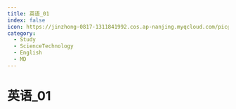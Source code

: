 ```yaml
---
title: 英语_01
index: false
icon: https://jinzhong-0817-1311841992.cos.ap-nanjing.myqcloud.com/picgo/%E6%8A%80%E5%B7%A7.svg
category:
  - Study
  - ScienceTechnology
  - English
  - MD
---
```




# 英语_01